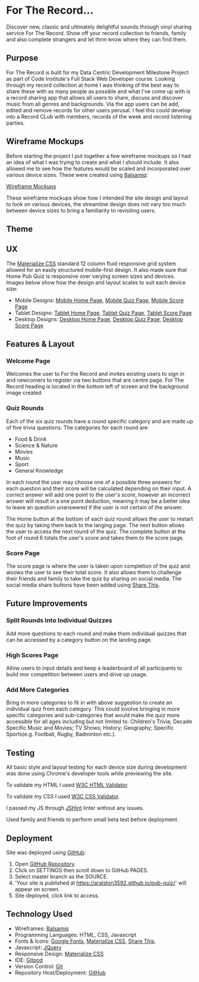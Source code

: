 # For The Record...

Discover new, classic and ultimately delightful sounds through vinyl sharing service For The Record. Show off your record collection
to friends, family and also complete strangers and let thrm know where they can find them. 

## Purpose

For The Record is built for my Data Centric Development Milestone Project as part of Code Institute's Full Stack Web Developer 
course. Looking through my record collection at home I was thinking of the best way to share these with as many people as possible
and what I've come up with is a record sharing app that allows all users to share, discuss and discover music from all genres and
backgrounds. Via the app users can be add, edited and remove records for other users perusal. I feel this could develop into a Record 
CLub with members, records of the week and record listening parties.

## Wireframe Mockups

Before starting the project I put together a few wireframe mockups so I had an idea of what I was trying to 
create and what I should include. It also allowed me to see how the features would be scaled and incorporated 
over various device sizes. These were created using [Balsamiq](https://balsamiq.com/ "Balsamiq"):

[Wireframe Mockups](/assets/wireframes/home-pub-quiz.bmpr "Home Pub Quiz")

These wireframe mockups show how I intended the site design and layout to look on various devices, the streamline 
design does not vary too much between device sizes to bring a familiarity to revisiting users. 

## Theme



## UX

The [Materialize CSS](https://materializecss.com/ "Materialize") standard 12 column fluid responsive grid system 
allowed for an easily structured mobile-first design. It also made sure that Home Pub Quiz is responsive over 
varying screen sizes and devices. Images below show how the design and layout scales to suit each device size:

* Mobile Designs: [Mobile Home Page](/assets/img/HPQ-mobile-home.png "Mobile Home Page"), [Mobile Quiz Page](/assets/img/HPQ-mobile-quiz.png "Mobile Quiz Page"), [Mobile Score Page](/assets/img/HPQ-mobile-score.png "Mobile Score Page") 
* Tablet Designs: [Tablet Home Page](/assets/img/HPQ-tablet-home.png "Tablet Home Page"), [Tablet Quiz Page](/assets/img/HPQ-tablet-quiz.png "Tablet Quiz Page"), [Tablet Score Page](/assets/img/HPQ-tablet-score.png "Tablet Score Page")
* Desktop Designs: [Desktop Home Page](/assets/img/HPQ-desktop-home.png "Desktop Home Page"), [Desktop Quiz Page](/assets/img/HPQ-desktop-quiz.png "Desktop Quiz Page"), [Desktop Score Page](/assets/img/HPQ-desktop-score.png "Desktop Score Page")


## Features & Layout

### Welcome Page

Welcomes the user to For the Record and invites existing users to sign in and newcomers to register via two buttons that are centre page.
For The Record heading is located in the bottom left of screen and the background image created

### Quiz Rounds

Each of the six quiz rounds have a round specific category and are made up of five trivia questions. The categories for each round are: 

* Food & Drink
* Science & Nature
* Movies
* Music
* Sport
* General Knowledge

In each round the user may choose one of a possible three answers for each question and their score will be calculated depending on their input. A correct answer will add one point to the user's score, however an incorrect answer will result in a one point deduction, meaning it may be a better idea to leave an question unanswered if the user is not certain of the answer. 

The Home button at the bottom of each quiz round allows the user to restart the quiz by taking them back to the langing page. The next button allows the user to access the next round of the quiz. The complete button at the foot of round 6 totals the user's score and takes them to the score page.

### Score Page

The score page is where the user is taken upon completion of the quiz and aloows the user to see their total score. It also allows them to challenge their friends and family to take the quiz by sharing on social media. The social media share buttons have been added using [Share This](https://platform.sharethis.com/ "Share This Platform").

## Future Improvements

### Split Rounds Into Individual Quizzes
Add more questions to each round and make them individual quizzes that can be accessed by a category button on the landing page.
### High Scores Page
Allow users to input details and keep a leaderboard of all participants to build mor competition between users and drive up usage.
### Add More Categories 
Bring in more categories to fit in with above suggestion to create an individual quiz from each category. This could involve bringing in more specific categories and sub-categories that would make the quiz more accessible for all ages including but not limited to: Children's Trivia; Decade Specific Music and Movies; TV Shows; History; Geography; Specific Sports(e.g. Football, Rugby, Badminton etc.).

## Testing

All basic style and layout testing for each device size during development was done using Chrome's developer tools while previewing the site.

To validate my HTML I used [W3C HTML Validator](https://validator.w3.org/ "W3C HTML Validator").

To validate my CSS I used [W3C CSS Validator](https://jigsaw.w3.org/css-validator/ "W3C CSS Validator").

I passed my JS through [JSHint](https://jshint.com/ "JSHint") linter without any issues.

Used family and friends to perform small beta test before deployment. 

## Deployment

Site was deployed using [GitHub](https://github.com/ "GitHub"):

1. Open [GitHub Repository](https://github.com/aralston3592/pub-quiz "Home Pub Quiz").
2. Click on SETTINGS then scroll down to GitHub PAGES.
3. Select master branch as the SOURCE.
4. 'Your site is published at https://aralston3592.github.io/pub-quiz/' will appear on screen.
5. Site deployed, click link to access.

## Technology Used

* Wireframes: [Balsamiq](https://balsamiq.com/ "Balsamiq")
* Programming Languages: HTML, CSS, Javascript
* Fonts & Icons: [Google Fonts](https://fonts.google.com/ "Google Fonts"), [Materialize CSS](https://materializecss.com/ "Materialize"), [Share This](https://platform.sharethis.com/ "Share This Platform"). 
* Javascript: [JQuery](https://jquery.com/ "JQuery")
* Responsive Design: [Materialize CSS](https://materializecss.com/ "Materialize")
* IDE: [Gitpod](https://gitpod.io/ "GitPod")
* Version Control: [Git](https://git-scm.com/ "Git")
* Repository Host/Deployment: [GitHub](https://github.com/ "GitHub")
